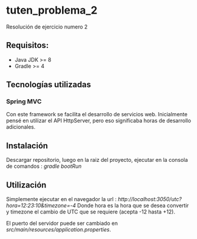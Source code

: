 # tuten_problema_2
Resolución de ejercicio numero 2

## Requisitos:
 * Java JDK >= 8
 * Gradle >= 4
 
## Tecnologías utilizadas
### Spring MVC 
   Con este framework se facilita el desarrollo de servicios web.  Inicialmente pensé en utilizar el API HttpServer, pero eso significaba horas  de desarrollo adicionales.
   
## Instalación 
  Descargar repositorio, luego en la raiz del proyecto, ejecutar en la consola de comandos : *gradle bootRun*

## Utilización
  Simplemente ejecutar en el navegador la url : *http://localhost:3050/utc?hora=12:23:10&timezone=-4*
  Donde hora es la hora que se desea convertir y timezone el cambio de UTC que se requiere (acepta -12 hasta +12).
  
  El puerto del servidor puede ser cambiado en *src/main/resources/application.properties*.
